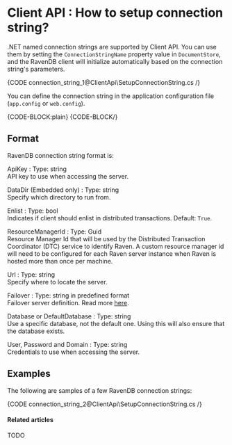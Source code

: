 # Client API : How to setup connection string?

.NET named connection strings are supported by Client API. You can use them by setting the `ConnectionStringName` property value in `DocumentStore`, and the RavenDB client will initialize automatically based on the connection string's parameters.

{CODE connection_string_1@ClientApi\SetupConnectionString.cs /}

You can define the connection string in the application configuration file (`app.config` or `web.config`).

{CODE-BLOCK:plain}
<connectionStrings>
    <add name="Local" connectionString="DataDir = ~\Data"/>
    <add name="Server" connectionString="Url = http://localhost:8080"/>
    <add name="Secure" connectionString="Url = http://localhost:8080;user=beam;password=up;ResourceManagerId=d5723e19-92ad-4531-adad-8611e6e05c8a"/>
</connectionStrings>
{CODE-BLOCK/}

## Format

RavenDB connection string format is:

ApiKey
:   Type: string   
API key to use when accessing the server.

DataDir (Embedded only)
:   Type: string   
Specify which directory to run from.

Enlist
:   Type: bool  
Indicates if client should enlist in distributed transactions. Default: `True`.

ResourceManagerId
:   Type: Guid   
Resource Manager Id that will be used by the Distributed Transaction Coordinator (DTC) service to identify Raven. A custom resource manager id will need to be configured for each Raven server instance when Raven is hosted more than once per machine.

Url
:   Type: string  
Specify where to locate the server.

Failover
:   Type: string in predefined format   
Failover server definition. Read more [here](../client-api/bundles/how-client-integrates-with-replication-bundle#failover-servers).

Database or DefaultDatabase
:   Type: string  
Use a specific database, not the default one. Using this will also ensure that the database exists.

User, Password and Domain
:   Type: string  
Credentials to use when accessing the server.

## Examples

The following are samples of a few RavenDB connection strings:

{CODE connection_string_2@ClientApi\SetupConnectionString.cs /}

#### Related articles

TODO